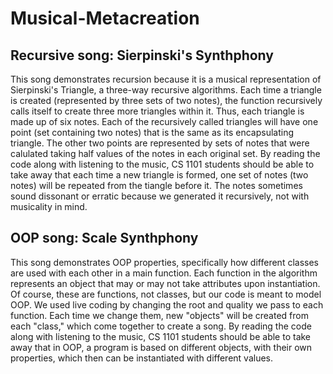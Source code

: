 # Musical-Metacreation
## Recursive song: Sierpinski's Synthphony
This song demonstrates recursion because it is a musical representation of Sierpinski's Triangle, a three-way recursive algorithms. Each time a triangle is created (represented by three sets of two notes), the function recursively calls itself to create three more triangles within it. Thus, each triangle is made up of six notes. Each of the recursively called triangles will have one point (set containing two notes) that is the same as its encapsulating triangle. The other two points are represented by sets of notes that were calulated taking half values of the notes in each original set. By reading the code along with listening to the music, CS 1101 students should be able to take away that each time a new triangle is formed, one set of notes (two notes) will be repeated from the tiangle before it. The notes sometimes sound dissonant or erratic because we generated it recursively, not with musicality in mind.

## OOP song: Scale Synthphony
This song demonstrates OOP properties, specifically how different classes are used with each other in a main function. Each function in the algorithm represents an object that may or may not take attributes upon instantiation. Of course, these are functions, not classes, but our code is meant to model OOP. We used live coding by changing the root and quality we pass to each function. Each time we change them, new "objects" will be created from each "class," which come together to create a song. By reading the code along with listening to the music, CS 1101 students should be able to take away that in OOP, a program is based on different objects, with their own properties, which then can be instantiated with different values.
